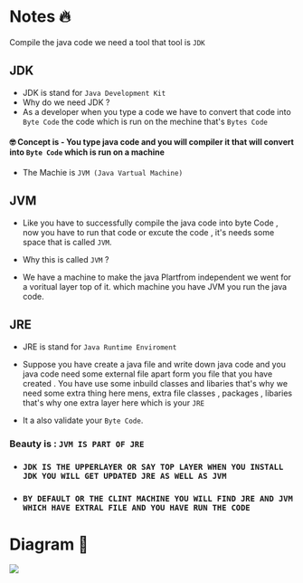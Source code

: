 # Notes 🔥

Compile the java code we need a tool that tool is `JDK`
##  JDK 

- JDK is stand for `Java Development Kit`
- Why do we need JDK ?
- As a developer when you type a code we have to convert that code into `Byte Code` 
  the code which is run on the mechine that's  `Bytes Code`

#### **🤓 Concept is - You type java code and you will compiler it that will convert into `Byte Code` which is run on a machine**
  
- The Machie is `JVM (Java Vartual Machine)`

##  JVM 
- Like you have to successfully compile the java code into byte Code , 
  now you have to run that code or excute the code , it's needs some space 
  that is called `JVM`.

- Why this is called `JVM` ?
-  We have a machine to make the java Plartfrom independent we went for a  voritual layer top of it.
  which machine you have JVM you run the java code.


##  JRE 
- JRE is stand for `Java Runtime Enviroment`

- Suppose you have create a java file and write down java code and you java code need some
external file apart form you file that you have created . You have use some inbuild classes
and libaries that's why we need some extra thing here mens, extra file classes , packages ,
libaries that's why one extra layer here which is your `JRE`

- It a also validate your `Byte Code`.

### Beauty is : `JVM IS PART OF JRE`


- ### `JDK IS THE UPPERLAYER OR SAY TOP LAYER WHEN YOU INSTALL JDK YOU WILL GET UPDATED JRE AS WELL AS JVM`

- ### `BY DEFAULT OR THE CLINT MACHINE YOU WILL FIND JRE AND JVM WHICH HAVE EXTRAL FILE AND YOU HAVE RUN THE CODE`



# Diagram 🙂
![](https://miro.medium.com/v2/resize:fit:628/1*eU8zBZlcKcu0tetI7kTIbQ.png)


